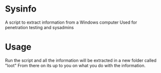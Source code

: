 # Sysinfo
A script to extract information from a Windows computer
Used for penetration testing and sysadmins

# Usage
Run the script and all the information will be extracted in a new folder called "loot"
From there on its up to you on what you do with the information.
